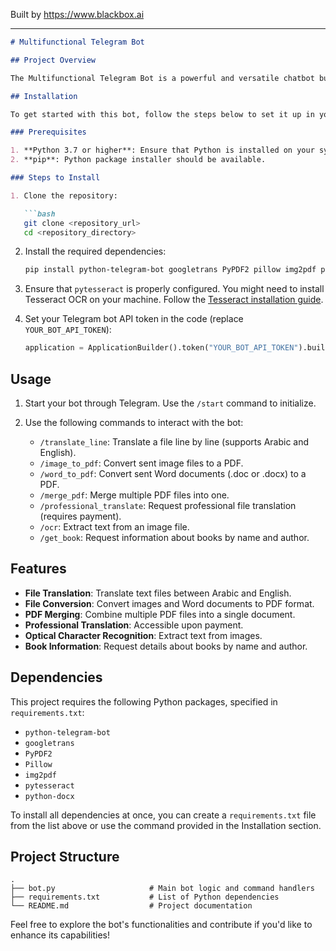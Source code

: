 
Built by https://www.blackbox.ai

---

```markdown
# Multifunctional Telegram Bot

## Project Overview

The Multifunctional Telegram Bot is a powerful and versatile chatbot built using Python that integrates various functionalities such as file translation, image and document conversion, and text extraction from images. This bot utilizes popular libraries like `googletrans` for translation, `PyPDF2` for PDF manipulation, and `pytesseract` for Optical Character Recognition (OCR). It is designed to assist users with their document and conversion needs directly through the Telegram messaging platform.

## Installation

To get started with this bot, follow the steps below to set it up in your local environment.

### Prerequisites

1. **Python 3.7 or higher**: Ensure that Python is installed on your system.
2. **pip**: Python package installer should be available.

### Steps to Install

1. Clone the repository:

   ```bash
   git clone <repository_url>
   cd <repository_directory>
   ```

2. Install the required dependencies:

   ```bash
   pip install python-telegram-bot googletrans PyPDF2 pillow img2pdf pytesseract python-docx
   ```

3. Ensure that `pytesseract` is properly configured. You might need to install Tesseract OCR on your machine. Follow the [Tesseract installation guide](https://github.com/tesseract-ocr/tesseract).

4. Set your Telegram bot API token in the code (replace `YOUR_BOT_API_TOKEN`):

   ```python
   application = ApplicationBuilder().token("YOUR_BOT_API_TOKEN").build()
   ```

## Usage

1. Start your bot through Telegram. Use the `/start` command to initialize.

2. Use the following commands to interact with the bot:
   - `/translate_line`: Translate a file line by line (supports Arabic and English).
   - `/image_to_pdf`: Convert sent image files to a PDF.
   - `/word_to_pdf`: Convert sent Word documents (.doc or .docx) to a PDF.
   - `/merge_pdf`: Merge multiple PDF files into one.
   - `/professional_translate`: Request professional file translation (requires payment).
   - `/ocr`: Extract text from an image file.
   - `/get_book`: Request information about books by name and author.

## Features

- **File Translation**: Translate text files between Arabic and English.
- **File Conversion**: Convert images and Word documents to PDF format.
- **PDF Merging**: Combine multiple PDF files into a single document.
- **Professional Translation**: Accessible upon payment.
- **Optical Character Recognition**: Extract text from images.
- **Book Information**: Request details about books by name and author.

## Dependencies

This project requires the following Python packages, specified in `requirements.txt`:

- `python-telegram-bot`
- `googletrans`
- `PyPDF2`
- `Pillow`
- `img2pdf`
- `pytesseract`
- `python-docx`

To install all dependencies at once, you can create a `requirements.txt` file from the list above or use the command provided in the Installation section.

## Project Structure

```
.
├── bot.py                     # Main bot logic and command handlers
├── requirements.txt           # List of Python dependencies
└── README.md                  # Project documentation
```

Feel free to explore the bot's functionalities and contribute if you'd like to enhance its capabilities!
```